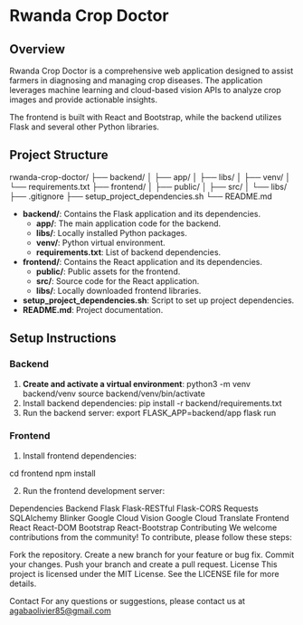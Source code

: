 # Rwanda Crop Doctor

## Overview

Rwanda Crop Doctor is a comprehensive web application designed to assist farmers in diagnosing and managing crop diseases. The application leverages machine learning and cloud-based vision APIs to analyze crop images and provide actionable insights. 

The frontend is built with React and Bootstrap, while the backend utilizes Flask and several other Python libraries.

## Project Structure

rwanda-crop-doctor/
├── backend/
│ ├── app/
│ ├── libs/
│ ├── venv/
│ └── requirements.txt
├── frontend/
│ ├── public/
│ ├── src/
│ └── libs/
├── .gitignore
├── setup_project_dependencies.sh
└── README.md


- **backend/**: Contains the Flask application and its dependencies.
  - **app/**: The main application code for the backend.
  - **libs/**: Locally installed Python packages.
  - **venv/**: Python virtual environment.
  - **requirements.txt**: List of backend dependencies.
- **frontend/**: Contains the React application and its dependencies.
  - **public/**: Public assets for the frontend.
  - **src/**: Source code for the React application.
  - **libs/**: Locally downloaded frontend libraries.
- **setup_project_dependencies.sh**: Script to set up project dependencies.
- **README.md**: Project documentation.

## Setup Instructions

### Backend

1. **Create and activate a virtual environment**:
    python3 -m venv backend/venv
   source backend/venv/bin/activate
2. Install backend dependencies:
    pip install -r backend/requirements.txt
3. Run the backend server:
export FLASK_APP=backend/app
flask run

### Frontend
1. Install frontend dependencies:

cd frontend
npm install

2. Run the frontend development server:

Dependencies
Backend
Flask
Flask-RESTful
Flask-CORS
Requests
SQLAlchemy
Blinker
Google Cloud Vision
Google Cloud Translate
Frontend
React
React-DOM
Bootstrap
React-Bootstrap
Contributing
We welcome contributions from the community! To contribute, please follow these steps:

Fork the repository.
Create a new branch for your feature or bug fix.
Commit your changes.
Push your branch and create a pull request.
License
This project is licensed under the MIT License. See the LICENSE file for more details.

Contact
For any questions or suggestions, please contact us at agabaolivier85@gmail.com
